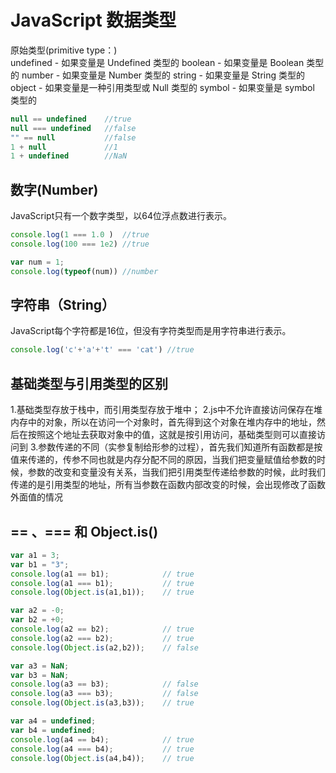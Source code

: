 # JavaScript 数据类型
原始类型(primitive type：)<br>
undefined - 如果变量是 Undefined 类型的
boolean - 如果变量是 Boolean 类型的
number - 如果变量是 Number 类型的
string - 如果变量是 String 类型的
object - 如果变量是一种引用类型或 Null 类型的
symbol - 如果变量是 symbol 类型的

```JavaScript
null == undefined    //true
null === undefined   //false
"" == null           //false
1 + null             //1
1 + undefined        //NaN
```

## 数字(Number)
JavaScript只有一个数字类型，以64位浮点数进行表示。
```JavaScript
console.log(1 === 1.0 )  //true 
console.log(100 === 1e2) //true
```

```JavaScript
var num = 1;
console.log(typeof(num)) //number
```

## 字符串（String）
JavaScript每个字符都是16位，但没有字符类型而是用字符串进行表示。
```JavaScript
console.log('c'+'a'+'t' === 'cat') //true
```

## 基础类型与引用类型的区别
  1.基础类型存放于栈中，而引用类型存放于堆中；
  2.js中不允许直接访问保存在堆内存中的对象，所以在访问一个对象时，首先得到这个对象在堆内存中的地址，然后在按照这个地址去获取对象中的值，这就是按引用访问，基础类型则可以直接访问到
  3.参数传递的不同（实参复制给形参的过程），首先我们知道所有函数都是按值来传递的，传参不同也就是内存分配不同的原因，当我们把变量赋值给参数的时候，参数的改变和变量没有关系，当我们把引用类型传递给参数的时候，此时我们传递的是引用类型的地址，所有当参数在函数内部改变的时候，会出现修改了函数外面值的情况

## == 、=== 和 Object.is()

```JavaScript
var a1 = 3;
var b1 = "3";
console.log(a1 == b1);            // true
console.log(a1 === b1);           // true
console.log(Object.is(a1,b1));    // true

var a2 = -0;
var b2 = +0;
console.log(a2 == b2);            // true
console.log(a2 === b2);           // true
console.log(Object.is(a2,b2));    // false

var a3 = NaN;
var b3 = NaN;
console.log(a3 == b3);            // false
console.log(a3 === b3);           // false
console.log(Object.is(a3,b3));    // true

var a4 = undefined;
var b4 = undefined;
console.log(a4 == b4);            // true
console.log(a4 === b4);           // true
console.log(Object.is(a4,b4));    // true
```